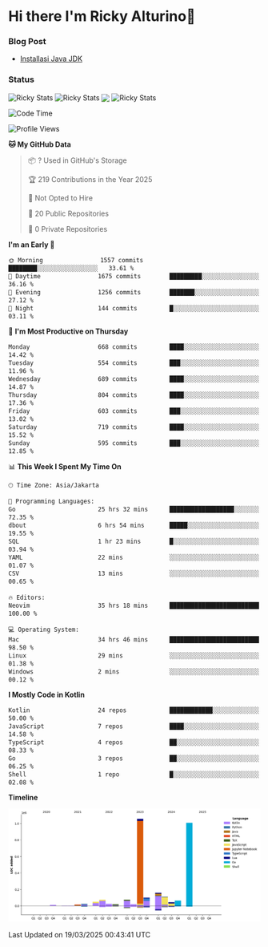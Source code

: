 # Hi there I'm Ricky Alturino👋

### Blog Post

<!-- BLOG-POST-LIST:START -->

- [Installasi Java JDK](https://onirutla.medium.com/installasi-java-jdk-ec701beeb5cb?source=rss-d9d81c918cc9------2)
<!-- BLOG-POST-LIST:END -->

### Status

<img align="center" alt="Ricky Stats" src="https://github-readme-stats.vercel.app/api?username=Alturino&theme=dark&show_icons=true&hide_border=false" />
<img align="center" alt="Ricky Stats" src="https://github-readme-stats.vercel.app/api/top-langs/?username=Alturino&theme=dark&show_icons=true&layout=compact"/>
<img align="center" width="640px" src="https://github-readme-stats.vercel.app/api/wakatime?username=Alturino&layout=compact&hide_border=true&theme=dark">
<img align="center" alt="Ricky Stats" src="https://leetcard.jacoblin.cool/onirutla?border=0&radius=20&ext=activity"/>

<!--START_SECTION:waka-->
![Code Time](http://img.shields.io/badge/Code%20Time-1%2C085%20hrs%2010%20mins-blue)

![Profile Views](http://img.shields.io/badge/Profile%20Views-0-blue)

**🐱 My GitHub Data** 

> 📦 ? Used in GitHub's Storage 
 > 
> 🏆 219 Contributions in the Year 2025
 > 
> 🚫 Not Opted to Hire
 > 
> 📜 20 Public Repositories 
 > 
> 🔑 0 Private Repositories 
 > 
**I'm an Early 🐤** 

```text
🌞 Morning                1557 commits        ████████░░░░░░░░░░░░░░░░░   33.61 % 
🌆 Daytime                1675 commits        █████████░░░░░░░░░░░░░░░░   36.16 % 
🌃 Evening                1256 commits        ███████░░░░░░░░░░░░░░░░░░   27.12 % 
🌙 Night                  144 commits         █░░░░░░░░░░░░░░░░░░░░░░░░   03.11 % 
```
📅 **I'm Most Productive on Thursday** 

```text
Monday                   668 commits         ████░░░░░░░░░░░░░░░░░░░░░   14.42 % 
Tuesday                  554 commits         ███░░░░░░░░░░░░░░░░░░░░░░   11.96 % 
Wednesday                689 commits         ████░░░░░░░░░░░░░░░░░░░░░   14.87 % 
Thursday                 804 commits         ████░░░░░░░░░░░░░░░░░░░░░   17.36 % 
Friday                   603 commits         ███░░░░░░░░░░░░░░░░░░░░░░   13.02 % 
Saturday                 719 commits         ████░░░░░░░░░░░░░░░░░░░░░   15.52 % 
Sunday                   595 commits         ███░░░░░░░░░░░░░░░░░░░░░░   12.85 % 
```


📊 **This Week I Spent My Time On** 

```text
🕑︎ Time Zone: Asia/Jakarta

💬 Programming Languages: 
Go                       25 hrs 32 mins      ██████████████████░░░░░░░   72.35 % 
dbout                    6 hrs 54 mins       █████░░░░░░░░░░░░░░░░░░░░   19.55 % 
SQL                      1 hr 23 mins        █░░░░░░░░░░░░░░░░░░░░░░░░   03.94 % 
YAML                     22 mins             ░░░░░░░░░░░░░░░░░░░░░░░░░   01.07 % 
CSV                      13 mins             ░░░░░░░░░░░░░░░░░░░░░░░░░   00.65 % 

🔥 Editors: 
Neovim                   35 hrs 18 mins      █████████████████████████   100.00 % 

💻 Operating System: 
Mac                      34 hrs 46 mins      █████████████████████████   98.50 % 
Linux                    29 mins             ░░░░░░░░░░░░░░░░░░░░░░░░░   01.38 % 
Windows                  2 mins              ░░░░░░░░░░░░░░░░░░░░░░░░░   00.12 % 
```

**I Mostly Code in Kotlin** 

```text
Kotlin                   24 repos            ████████████░░░░░░░░░░░░░   50.00 % 
JavaScript               7 repos             ████░░░░░░░░░░░░░░░░░░░░░   14.58 % 
TypeScript               4 repos             ██░░░░░░░░░░░░░░░░░░░░░░░   08.33 % 
Go                       3 repos             ██░░░░░░░░░░░░░░░░░░░░░░░   06.25 % 
Shell                    1 repo              █░░░░░░░░░░░░░░░░░░░░░░░░   02.08 % 
```



**Timeline**

![Lines of Code chart](https://raw.githubusercontent.com/Alturino/Alturino/main/assets/bar_graph.png)


 Last Updated on 19/03/2025 00:43:41 UTC
<!--END_SECTION:waka-->
